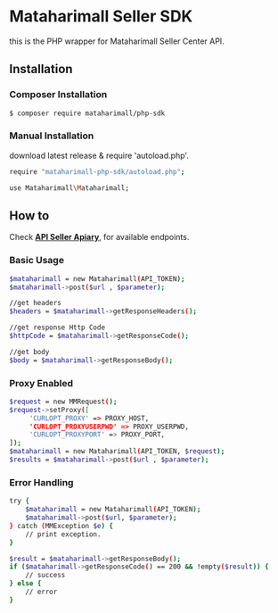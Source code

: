 # Mataharimall Seller SDK #

this is the PHP wrapper for Mataharimall Seller Center API.

## Installation ##

### Composer Installation ###

```sh
$ composer require mataharimall/php-sdk
```

### Manual Installation ###
download latest release & require 'autoload.php'.

```sh
require "mataharimall-php-sdk/autoload.php";

use Mataharimall\Mataharimall;
```

## How to ##

Check **[API Seller Apiary](http://docs.apiforseller.apiary.io/)**, for available endpoints.

### Basic Usage ###

```sh
$mataharimall = new Mataharimall(API_TOKEN);
$mataharimall->post($url , $parameter);

//get headers
$headers = $mataharimall->getResponseHeaders();

//get response Http Code
$httpCode = $mataharimall->getResponseCode();

//get body
$body = $mataharimall->getResponseBody();

```
### Proxy Enabled ###
```sh
$request = new MMRequest();
$request->setProxy([
     'CURLOPT_PROXY' => PROXY_HOST,
     'CURLOPT_PROXYUSERPWD' => PROXY_USERPWD,
     'CURLOPT_PROXYPORT' => PROXY_PORT,
]);
$mataharimall = new Mataharimall(API_TOKEN, $request);
$results = $mataharimall->post($url , $parameter);
```

### Error Handling ###

```sh
try {
    $mataharimall = new Mataharimall(API_TOKEN);
    $mataharimall->post($url, $parameter);
} catch (MMException $e) {
    // print exception.
}

$result = $mataharimall->getResponseBody();
if ($mataharimall->getResponseCode() == 200 && !empty($result)) {
    // success
} else {
    // error
}
```

